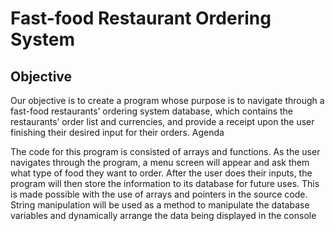 # Fast-food Restaurant Ordering System
## Objective
Our objective is to create a program whose purpose is to navigate through a fast-food
restaurants’ ordering system database, which contains the restaurants’ order list and currencies, 
and provide a receipt upon the user finishing their desired input for their orders. 
Agenda

The code for this program is consisted of arrays and functions. As the user navigates through the 
program, a menu screen will appear and ask them what type of food they want to order. After the 
user does their inputs, the program will then store the information to its database for future uses. 
This is made possible with the use of arrays and pointers in the source code. String manipulation 
will be used as a method to manipulate the database variables and dynamically arrange the data 
being displayed in the console
